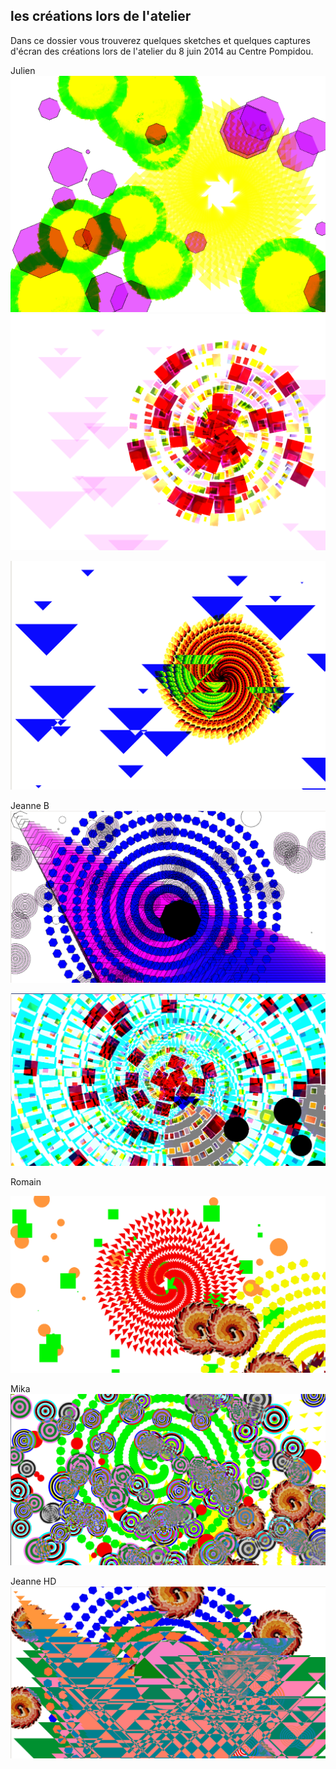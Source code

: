 ## les créations lors de l'atelier

Dans ce dossier vous trouverez quelques sketches et quelques captures d'écran des créations lors de l'atelier du 8 juin 2014 au Centre Pompidou.

Julien
![image](julien1/julien1-b.png)
![image](julien1/julien1-a.png)

![image](julien2/julien2-a.png)


Jeanne B
![image](jeanne_b/jeanne_b.png/)

![image](jeanne_b_2/jeanne_b_2.png)

Romain

![image](romain_marine/romain_marine.png)

Mika
![image](Mika1/mika1.png)


Jeanne HD
![image](jeanne_hd/jeanne_hd.png)


